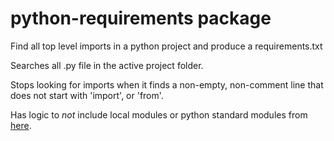 # python-requirements package

Find all top level imports in a python project and produce a requirements.txt

Searches all .py file in the active project folder.

Stops looking for imports when it finds a non-empty, non-comment line that does not start with 'import', or 'from'.

Has logic to *not* include local modules or python standard modules from [here](https://docs.python.org/3/py-modindex.html).
